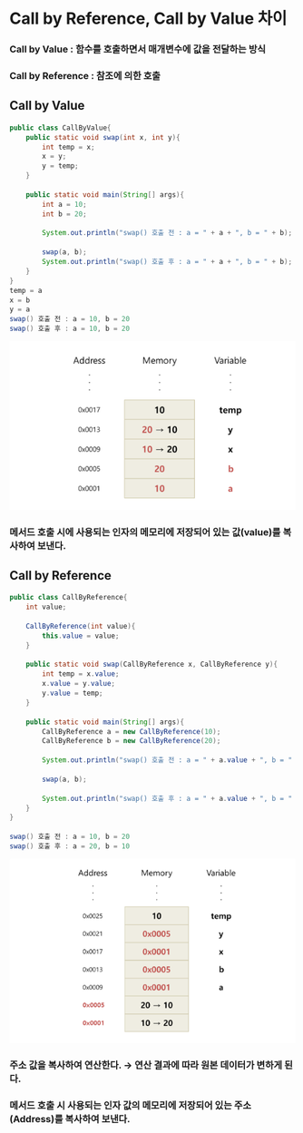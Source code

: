 # Call by Reference, Call by Value 차이

### Call by Value : 함수를 호출하면서 매개변수에 값을 전달하는 방식

### Call by Reference : 참조에 의한 호출

## Call by Value

```java
public class CallByValue{
    public static void swap(int x, int y){
        int temp = x;
        x = y;
        y = temp;
    }

    public static void main(String[] args){
        int a = 10;
        int b = 20;

        System.out.println("swap() 호출 전 : a = " + a + ", b = " + b);

        swap(a, b);
        System.out.println("swap() 호출 후 : a = " + a + ", b = " + b);
    }
}
temp = a
x = b
y = a
swap() 호출 전 : a = 10, b = 20
swap() 호출 후 : a = 10, b = 20
```

![Alt text](image_/image1.png)

### 메서드 호출 시에 사용되는 인자의 메모리에 저장되어 있는 값(value)를 복사하여 보낸다.

## Call by Reference

```java
public class CallByReference{
    int value;

    CallByReference(int value){
        this.value = value;
    }

    public static void swap(CallByReference x, CallByReference y){
        int temp = x.value;
        x.value = y.value;
        y.value = temp;
    }

    public static void main(String[] args){
        CallByReference a = new CallByReference(10);
        CallByReference b = new CallByReference(20);

        System.out.println("swap() 호출 전 : a = " + a.value + ", b = " + b.value);
        
        swap(a, b);

        System.out.println("swap() 호출 후 : a = " + a.value + ", b = " + b.value);
    }
}

swap() 호출 전 : a = 10, b = 20
swap() 호출 후 : a = 20, b = 10
```

![Alt text](image_/image2.png)

### 주소 값을 복사하여 연산한다. → 연산 결과에 따라 원본 데이터가 변하게 된다.

### 메서드 호출 시 사용되는 인자 값의 메모리에 저장되어 있는 주소(Address)를 복사하여 보낸다.
